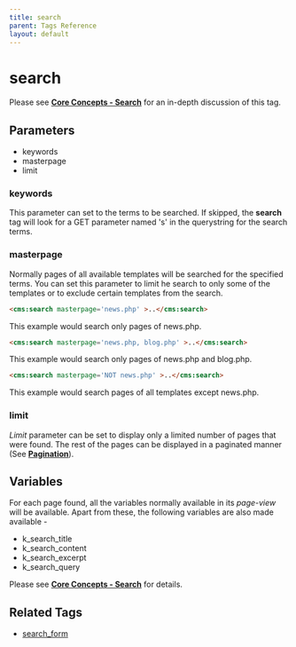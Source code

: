 ```yaml
---
title: search
parent: Tags Reference
layout: default
---
```


# search

Please see [**Core Concepts - Search**](../concepts/using-search.html) for an in-depth discussion of this tag.

## Parameters

* keywords
* masterpage
* limit

### keywords

This parameter can set to the terms to be searched. If skipped, the **search** tag will look for a GET parameter named 's' in the querystring for the search terms.

### masterpage

Normally pages of all available templates will be searched for the specified terms. You can set this parameter to limit he search to only some of the templates or to exclude certain templates from the search.

```html
<cms:search masterpage='news.php' >..</cms:search>
```

This example would search only pages of news.php.

```html
<cms:search masterpage='news.php, blog.php' >..</cms:search>
```

This example would search only pages of news.php and blog.php.

```html
<cms:search masterpage='NOT news.php' >..</cms:search>
```

This example would search pages of all templates except news.php.

### limit

_Limit_ parameter can be set to display only a limited number of pages that were found. The rest of the pages can be displayed in a paginated manner (See [**Pagination**](../concepts/pagination.html)).

## Variables

For each page found, all the variables normally available in its _page-view_ will be available. Apart from these, the following variables are also made available -

* k_search_title
* k_search_content
* k_search_excerpt
* k_search_query

Please see [**Core Concepts - Search**](../concepts/using-search.html) for details.

## Related Tags

* [search_form](./search_form.html)
